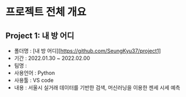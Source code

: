 # 프로젝트 전체 개요

## Project 1: 내 방 어디
+ 폴더명 : [내 방 어디][https://github.com/SeungKyu37/project1]
+ 기간 : 2022.01.30 ~ 2022.02.00
+ 팀명 : 
+ 사용언어 : Python
+ 사용툴 : VS code
+ 내용 : 서울시 실거래 데이터를 기반한 검색, 머신러닝을 이용한 젠세 시세 예측
 